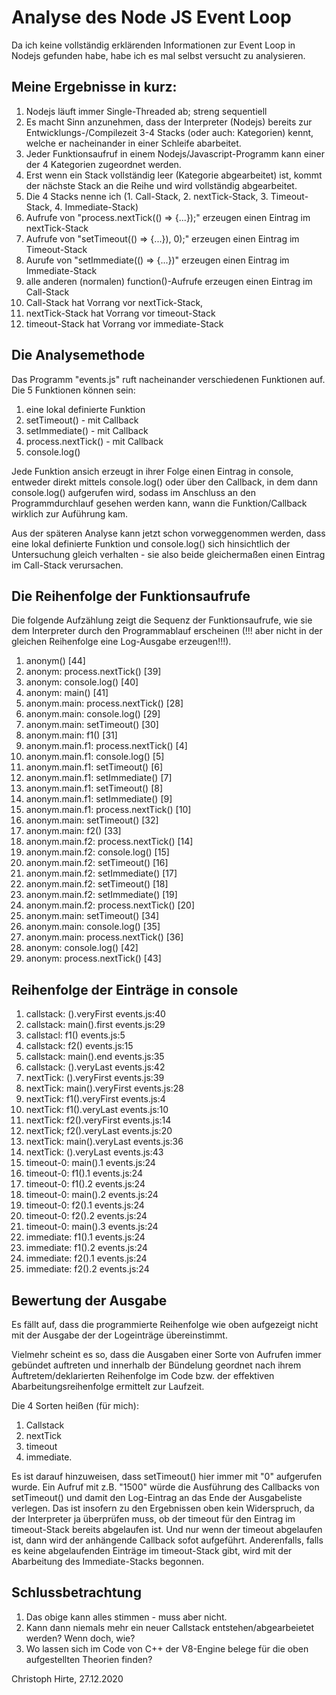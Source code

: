 # Analyse des Node JS Event Loop
Da ich keine vollständig erklärenden Informationen zur Event Loop in Nodejs gefunden habe, habe ich es mal selbst versucht zu analysieren.

## Meine Ergebnisse in kurz:
1. Nodejs läuft immer Single-Threaded ab; streng sequentiell
1. Es macht Sinn anzunehmen, dass der Interpreter (Nodejs) bereits zur Entwicklungs-/Compilezeit 3-4 Stacks (oder auch: Kategorien) kennt, welche er nacheinander in einer Schleife abarbeitet.
2. Jeder Funktionsaufruf in einem Nodejs/Javascript-Programm kann einer der 4 Kategorien zugeordnet werden.
3. Erst wenn ein Stack vollständig leer (Kategorie abgearbeitet) ist, kommt der nächste Stack an die Reihe und wird vollständig abgearbeitet.
4. Die 4 Stacks nenne ich (1. Call-Stack, 2. nextTick-Stack, 3. Timeout-Stack, 4. Immediate-Stack)
5. Aufrufe von "process.nextTick(() => {...});" erzeugen einen Eintrag im nextTick-Stack
6. Aufrufe von "setTimeout(() => {...}), 0);" erzeugen einen Eintrag im Timeout-Stack
7. Aurufe von "setImmediate(() => {...})" erzeugen einen Eintrag im Immediate-Stack
8. alle anderen (normalen) function()-Aufrufe erzeugen einen Eintrag im Call-Stack
9. Call-Stack hat Vorrang vor nextTick-Stack,
10. nextTick-Stack hat Vorrang vor timeout-Stack
11. timeout-Stack hat Vorrang vor immediate-Stack

## Die Analysemethode

Das Programm "events.js" ruft nacheinander verschiedenen Funktionen auf. Die 5 Funktionen können sein:
1. eine lokal definierte Funktion
2. setTimeout() - mit Callback
3. setImmediate() - mit Callback
4. process.nextTick() - mit Callback
5. console.log()

Jede Funktion ansich erzeugt in ihrer Folge einen Eintrag in console, entweder direkt mittels console.log() oder über den Callback, in dem dann console.log() aufgerufen wird, sodass im Anschluss an den Programmdurchlauf gesehen werden kann, wann die Funktion/Callback wirklich zur Auführung kam.

Aus der späteren Analyse kann jetzt schon vorweggenommen werden, dass eine lokal definierte Funktion und console.log() sich hinsichtlich der Untersuchung gleich verhalten - sie also beide gleichermaßen einen Eintrag im Call-Stack verursachen.

## Die Reihenfolge der Funktionsaufrufe

Die folgende Aufzählung zeigt die Sequenz der Funktionsaufrufe, wie sie dem Interpreter durch den Programmablauf erscheinen (!!! aber nicht in der gleichen Reihenfolge eine Log-Ausgabe erzeugen!!!).

01. anonym() [44]
02. anonym: process.nextTick() [39]
03. anonym: console.log() [40]
04. anonym: main() [41]
05. anonym.main: process.nextTick() [28]
06. anonym.main: console.log() [29]
07. anonym.main: setTimeout() [30]
08. anonym.main: f1() [31]
09. anonym.main.f1: process.nextTick() [4]
10. anonym.main.f1: console.log() [5]
11. anonym.main.f1: setTimeout() [6]
12. anonym.main.f1: setImmediate() [7]
13. anonym.main.f1: setTimeout() [8]
14. anonym.main.f1: setImmediate() [9]
15. anonym.main.f1: process.nextTick() [10]
16. anonym.main: setTimeout() [32]
17. anonym.main: f2() [33]
18. anonym.main.f2: process.nextTick() [14]
19. anonym.main.f2: console.log() [15]
20. anonym.main.f2: setTimeout() [16]
21. anonym.main.f2: setImmediate() [17]
22. anonym.main.f2: setTimeout() [18]
23. anonym.main.f2: setImmediate() [19]
24. anonym.main.f2: process.nextTick() [20]
25. anonym.main: setTimeout() [34]
26. anonym.main: console.log() [35]
27. anonym.main: process.nextTick() [36]
28. anonym: console.log() [42]
29. anonym: process.nextTick() [43]

## Reihenfolge der Einträge in console

01. callstack: ().veryFirst events.js:40
02. callstack: main().first events.js:29
03. callstacl: f1() events.js:5
04. callstack: f2() events.js:15
05. callstack: main().end events.js:35
06. callstack: ().veryLast events.js:42
07. nextTick: ().veryFirst events.js:39
08. nextTick: main().veryFirst events.js:28
09. nextTick: f1().veryFirst events.js:4
10. nextTick: f1().veryLast events.js:10
11. nextTick: f2().veryFirst events.js:14
12. nextTick; f2().veryLast events.js:20
13. nextTick: main().veryLast events.js:36
14. nextTick: ().veryLast events.js:43
15. timeout-0: main().1 events.js:24
16. timeout-0: f1().1 events.js:24
17. timeout-0: f1().2 events.js:24
18. timeout-0: main().2 events.js:24
19. timeout-0: f2().1 events.js:24
20. timeout-0: f2().2 events.js:24
21. timeout-0: main().3 events.js:24
22. immediate: f1().1 events.js:24
23. immediate: f1().2 events.js:24
24. immediate: f2().1 events.js:24
25. immediate: f2().2 events.js:24

## Bewertung der Ausgabe

Es fällt auf, dass die programmierte Reihenfolge wie oben aufgezeigt nicht mit der Ausgabe der der Logeinträge übereinstimmt.

Vielmehr scheint es so, dass die Ausgaben einer Sorte von Aufrufen immer gebündet auftreten und innerhalb der Bündelung geordnet nach ihrem Auftretem/deklarierten Reihenfolge im Code bzw. der effektiven Abarbeitungsreihenfolge ermittelt zur Laufzeit.

Die 4 Sorten heißen (für mich):
1. Callstack
2. nextTick
3. timeout
4. immediate.

Es ist darauf hinzuweisen, dass setTimeout() hier immer mit "0" aufgerufen wurde. Ein Aufruf mit z.B. "1500" würde die Ausführung des Callbacks von setTimeout() und damit den Log-Eintrag an das Ende der Ausgabeliste verlegen. Das ist insofern zu den Ergebnissen oben kein Widerspruch, da der Interpreter ja überprüfen muss, ob der timeout für den Eintrag im timeout-Stack bereits abgelaufen ist. Und nur wenn der timeout abgelaufen ist, dann wird der anhängende Callback sofot aufgeführt. Anderenfalls, falls es keine abgelaufenden Einträge im timeout-Stack gibt, wird mit der Abarbeitung des Immediate-Stacks begonnen.


## Schlussbetrachtung

1. Das obige kann alles stimmen - muss aber nicht.
2. Kann dann niemals mehr ein neuer Callstack entstehen/abgearbeietet werden? Wenn doch, wie?
3. Wo lassen sich im Code von C++ der V8-Engine belege für die oben aufgestellten Theorien finden?

Christoph Hirte, 27.12.2020
